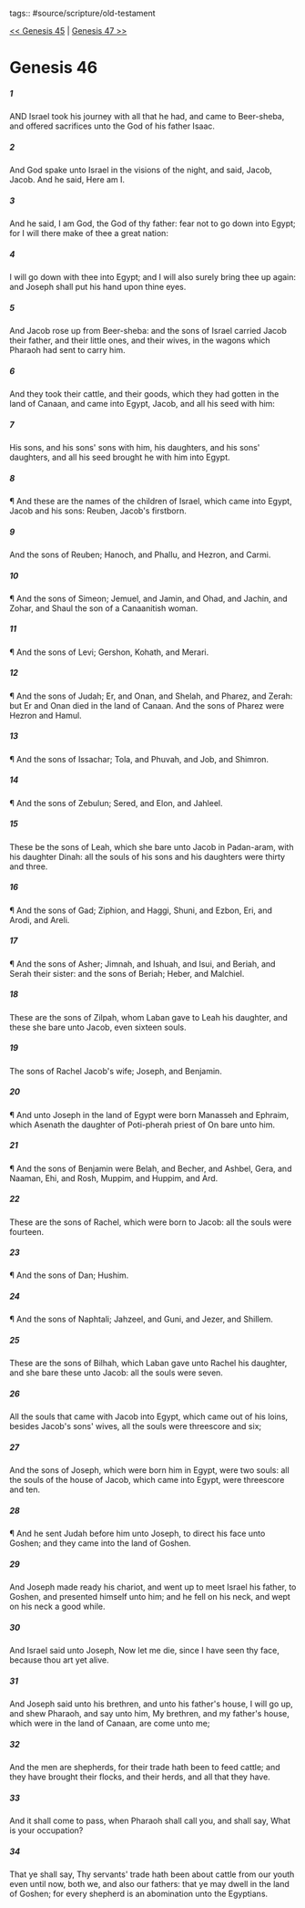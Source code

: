 tags:: #source/scripture/old-testament

[<< Genesis 45](/Old_Testament/01_Genesis/Genesis_45.md) | [Genesis 47 >>](/Old_Testament/01_Genesis/Genesis_47.md)

# Genesis 46

##### 1

AND Israel took his journey with all that he had, and came to Beer-sheba, and offered sacrifices unto the God of his father Isaac.

##### 2

And God spake unto Israel in the visions of the night, and said, Jacob, Jacob. And he said, Here am I.

##### 3

And he said, I am God, the God of thy father: fear not to go down into Egypt; for I will there make of thee a great nation:

##### 4

I will go down with thee into Egypt; and I will also surely bring thee up again: and Joseph shall put his hand upon thine eyes.

##### 5

And Jacob rose up from Beer-sheba: and the sons of Israel carried Jacob their father, and their little ones, and their wives, in the wagons which Pharaoh had sent to carry him.

##### 6

And they took their cattle, and their goods, which they had gotten in the land of Canaan, and came into Egypt, Jacob, and all his seed with him:

##### 7

His sons, and his sons' sons with him, his daughters, and his sons' daughters, and all his seed brought he with him into Egypt.

##### 8

¶ And these are the names of the children of Israel, which came into Egypt, Jacob and his sons: Reuben, Jacob's firstborn.

##### 9

And the sons of Reuben; Hanoch, and Phallu, and Hezron, and Carmi.

##### 10

¶ And the sons of Simeon; Jemuel, and Jamin, and Ohad, and Jachin, and Zohar, and Shaul the son of a Canaanitish woman.

##### 11

¶ And the sons of Levi; Gershon, Kohath, and Merari.

##### 12

¶ And the sons of Judah; Er, and Onan, and Shelah, and Pharez, and Zerah: but Er and Onan died in the land of Canaan. And the sons of Pharez were Hezron and Hamul.

##### 13

¶ And the sons of Issachar; Tola, and Phuvah, and Job, and Shimron.

##### 14

¶ And the sons of Zebulun; Sered, and Elon, and Jahleel.

##### 15

These be the sons of Leah, which she bare unto Jacob in Padan-aram, with his daughter Dinah: all the souls of his sons and his daughters were thirty and three.

##### 16

¶ And the sons of Gad; Ziphion, and Haggi, Shuni, and Ezbon, Eri, and Arodi, and Areli.

##### 17

¶ And the sons of Asher; Jimnah, and Ishuah, and Isui, and Beriah, and Serah their sister: and the sons of Beriah; Heber, and Malchiel.

##### 18

These are the sons of Zilpah, whom Laban gave to Leah his daughter, and these she bare unto Jacob, even sixteen souls.

##### 19

The sons of Rachel Jacob's wife; Joseph, and Benjamin.

##### 20

¶ And unto Joseph in the land of Egypt were born Manasseh and Ephraim, which Asenath the daughter of Poti-pherah priest of On bare unto him.

##### 21

¶ And the sons of Benjamin were Belah, and Becher, and Ashbel, Gera, and Naaman, Ehi, and Rosh, Muppim, and Huppim, and Ard.

##### 22

These are the sons of Rachel, which were born to Jacob: all the souls were fourteen.

##### 23

¶ And the sons of Dan; Hushim.

##### 24

¶ And the sons of Naphtali; Jahzeel, and Guni, and Jezer, and Shillem.

##### 25

These are the sons of Bilhah, which Laban gave unto Rachel his daughter, and she bare these unto Jacob: all the souls were seven.

##### 26

All the souls that came with Jacob into Egypt, which came out of his loins, besides Jacob's sons' wives, all the souls were threescore and six;

##### 27

And the sons of Joseph, which were born him in Egypt, were two souls: all the souls of the house of Jacob, which came into Egypt, were threescore and ten.

##### 28

¶ And he sent Judah before him unto Joseph, to direct his face unto Goshen; and they came into the land of Goshen.

##### 29

And Joseph made ready his chariot, and went up to meet Israel his father, to Goshen, and presented himself unto him; and he fell on his neck, and wept on his neck a good while.

##### 30

And Israel said unto Joseph, Now let me die, since I have seen thy face, because thou art yet alive.

##### 31

And Joseph said unto his brethren, and unto his father's house, I will go up, and shew Pharaoh, and say unto him, My brethren, and my father's house, which were in the land of Canaan, are come unto me;

##### 32

And the men are shepherds, for their trade hath been to feed cattle; and they have brought their flocks, and their herds, and all that they have.

##### 33

And it shall come to pass, when Pharaoh shall call you, and shall say, What is your occupation?

##### 34

That ye shall say, Thy servants' trade hath been about cattle from our youth even until now, both we, and also our fathers: that ye may dwell in the land of Goshen; for every shepherd is an abomination unto the Egyptians.

